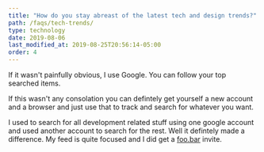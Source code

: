 ```yaml
---
title: "How do you stay abreast of the latest tech and design trends?"
path: /faqs/tech-trends/
type: technology
date: 2019-08-06
last_modified_at: 2019-08-25T20:56:14-05:00
order: 4
---
```


If it wasn't painfully obvious, I use Google. You can follow your top searched items.

If this wasn't any consolation you can defintely get yourself a new account and a browser and just use that to track and search for whatever you want.

I used to search for all development related stuff using one google account and used another account to search for the rest. Well it defintely made a difference. My feed is quite focused and I did get a [foo.bar](https://foobar.withgoogle.com/) invite.
